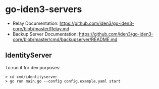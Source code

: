 # go-iden3-servers


- Relay Documentation: https://github.com/iden3/go-iden3-core/blob/master/Relay.md
- Backup Server Documentation: https://github.com/iden3/go-iden3-core/blob/master/cmd/backupserver/README.md

## IdentityServer
To run it for dev purposes:
```
> cd cmd/identityserver
> go run main.go --config config.example.yaml start
```
